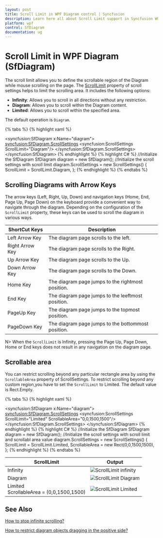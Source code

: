 ```yaml
---
layout: post
title: Scroll Limit in WPF Diagram control | Syncfusion
description: Learn here all about Scroll Limit support in Syncfusion WPF Diagram (SfDiagram) control, its elements and more.
platform: wpf
control: SfDiagram
documentation: ug
---
```


# Scroll Limit in WPF Diagram (SfDiagram)

The scroll limit allows you to define the scrollable region of the Diagram while mouse scrolling on the page. The [ScrollLimit](https://help.syncfusion.com/cr/wpf/Syncfusion.UI.Xaml.Diagram.ScrollSettings.html#Syncfusion_UI_Xaml_Diagram_ScrollSettings_ScrollLimit) property of scroll settings helps to limit the scrolling area. It includes the following options:

* **Infinity**: Allows you to scroll in all directions without any restriction.
* **Diagram**: Allows you to scroll within the Diagram content.
* **Limited**: Allows you to scroll within the specified area.

The default operation is `Diagram`.

{% tabs %}
{% highlight xaml %}
<!--Initialize the Sfdiagram-->
<syncfusion:SfDiagram x:Name="diagram">
    <!--Initialize the scroll setting class with scroll limit-->
    <syncfusion:SfDiagram.ScrollSettings>
        <syncfusion:ScrollSettings ScrollLimit="Diagram"/>
    </syncfusion:SfDiagram.ScrollSettings>
</syncfusion:SfDiagram>
{% endhighlight %}
{% highlight C# %}
//Initialize the SfDiagram
SfDiagram diagram = new SfDiagram();
//Initialize the scroll settings with scroll limit
diagram.ScrollSettings = new ScrollSettings()
{
    ScrollLimit = ScrollLimit.Diagram,
};
{% endhighlight %}
{% endtabs %}
## Scrolling Diagrams with Arrow Keys

The arrow keys (Left, Right, Up, Down) and navigation keys (Home, End, Page Up, Page Down) on the keyboard provide a convenient way to navigate through the diagram. Depending on the configuration of the `ScrollLimit` property, these keys can be used to scroll the diagram in various ways.

| ShortCut Keys | Description |
|---|---|
|Left Arrow Key| The diagram page scrolls to the left.|
|Right Arrow Key| The diagram page scrolls to the Right.|
|Up Arrow Key|The diagram page scrolls to the Up.|
|Down Arrow Key| The diagram page scrolls to the Down.|
|Home Key|The diagram page jumps to the rightmost position.|
|End Key|The diagram page jumps to the leeftmost position.|
|PageUp Key| The diagram page jumps to the topmost position.|
|PageDown Key|The diagram page jumps to the bottommost position.|

N> When the `ScrollLimit` is Infinity, pressing the Page Up, Page Down, Home or End keys does not result in any navigation on the diagram page.

## Scrollable area

You can restrict scrolling beyond any particular rectangle area by using the `ScrollableArea` property of ScrollSettings. To restrict scrolling beyond any custom region,you have to set the `ScrollLimit` to Limited. The default value is Rect.Empty.

{% tabs %}
{% highlight xaml %}
<!--Initialize the Sfdiagram-->
<syncfusion:SfDiagram x:Name="diagram">
    <!--Initialize the scroll setting class with scroll limit and scrollable area values-->
    <syncfusion:SfDiagram.ScrollSettings>
        <syncfusion:ScrollSettings ScrollLimit="Limited" ScrollableArea="0,0,1500,1500"/>
    </syncfusion:SfDiagram.ScrollSettings>
</syncfusion:SfDiagram>
{% endhighlight %}
{% highlight C# %}
//Initialize the SfDiagram
SfDiagram diagram = new SfDiagram();
//Initialize the scroll settings with scroll limit and scrollabl area value
diagram.ScrollSettings = new ScrollSettings()
{
    ScrollLimit = ScrollLimit.Limited,
    ScrollableArea = new Rect(0,0,1500,1500),
};
{% endhighlight %}
{% endtabs %}

| ScrollLimit | Output |
|---|---|
| Infinity |![ScrollLimit infinity](Scroll-Settings_images/ScrollLimitInfinity.gif) |
| Diagram |![ScrollLimit Diagram](Scroll-Settings_images/ScrollLimitDiagram.gif) |
| Limited <br> ScrollableArea = (0,0,1500,1500) | ![ScrollLimit Limited](Scroll-Settings_images/ScrollLimitLimited.gif) |

## See Also

[How to stop infinite scrolling?](https://support.syncfusion.com/kb/article/9869/how-to-stop-infinite-scrolling-in-wpf-diagram-sfdiagram)

[How to restrict diagram objects dragging in the positive side?](https://support.syncfusion.com/kb/article/9917/how-to-restrict-diagram-objects-dragging-in-the-positive-side-in-wpf-diagram)